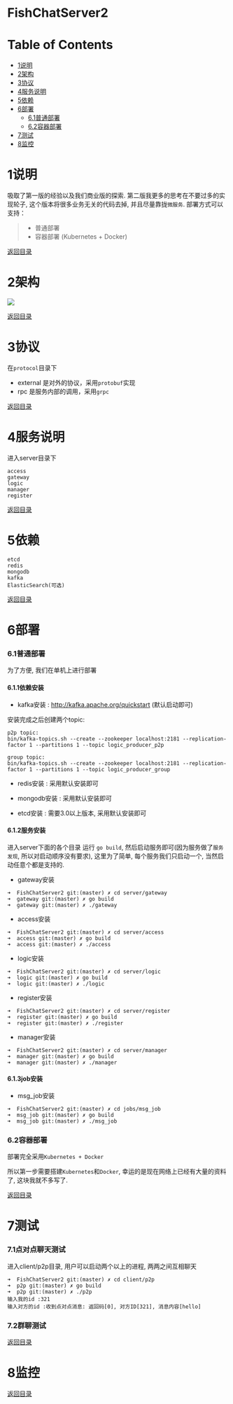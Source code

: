 # FishChatServer2


Table of Contents
=================
* [1说明](#1说明)
* [2架构](#2架构)
* [3协议](#3协议)
* [4服务说明](#4服务说明)
* [5依赖](#5依赖)
* [6部署](#6部署)
    * [6.1普通部署](#6.1普通部署)
    * [6.2容器部署](#6.2容器部署)
* [7测试](#7测试)
* [8监控](#8监控)


1说明
======
吸取了第一版的经验以及我们商业版的探索. 第二版我更多的思考在不要过多的实现轮子, 这个版本将很多业务无关的代码去掉, 并且尽量靠拢`微服务`.
部署方式可以支持：
> * 普通部署
> * 容器部署 (Kubernetes + Docker)


[返回目录](#table-of-contents)

2架构
======

![](./doc/architecture.png)

[返回目录](#table-of-contents)

3协议
======
在`protocol`目录下

* external 是对外的协议，采用`protobuf`实现
* rpc 是服务内部的调用，采用`grpc`

[返回目录](#table-of-contents)

4服务说明
======
进入server目录下

```shell
access
gateway
logic
manager
register
```

[返回目录](#table-of-contents)

5依赖
======
```shell
etcd
redis
mongodb
kafka
ElasticSearch(可选)
```

[返回目录](#table-of-contents)

6部署
======

### 6.1普通部署

为了方便, 我们在单机上进行部署

#### 6.1.1依赖安装

* kafka安装 : http://kafka.apache.org/quickstart (默认启动即可)

安装完成之后创建两个topic:

```shell
p2p topic:
bin/kafka-topics.sh --create --zookeeper localhost:2181 --replication-factor 1 --partitions 1 --topic logic_producer_p2p

group topic:
bin/kafka-topics.sh --create --zookeeper localhost:2181 --replication-factor 1 --partitions 1 --topic logic_producer_group

```

* redis安装 : 采用默认安装即可

* mongodb安装 : 采用默认安装即可

* etcd安装 : 需要3.0以上版本, 采用默认安装即可

#### 6.1.2服务安装

进入server下面的各个目录 运行 `go build`, 然后启动服务即可(因为服务做了`服务发现`, 所以对启动顺序没有要求), 这里为了简单, 每个服务我们只启动一个, 当然启动任意个都是支持的.

* gateway安装

```shell
➜  FishChatServer2 git:(master) ✗ cd server/gateway 
➜  gateway git:(master) ✗ go build
➜  gateway git:(master) ✗ ./gateway 
```

* access安装

```shell
➜  FishChatServer2 git:(master) ✗ cd server/access 
➜  access git:(master) ✗ go build
➜  access git:(master) ✗ ./access 
```

* logic安装

```shell
➜  FishChatServer2 git:(master) ✗ cd server/logic 
➜  logic git:(master) ✗ go build
➜  logic git:(master) ✗ ./logic 
```


* register安装

```shell
➜  FishChatServer2 git:(master) ✗ cd server/register 
➜  register git:(master) ✗ go build
➜  register git:(master) ✗ ./register 
```

* manager安装

```shell
➜  FishChatServer2 git:(master) ✗ cd server/manager 
➜  manager git:(master) ✗ go build
➜  manager git:(master) ✗ ./manager 
```

#### 6.1.3job安装

* msg_job安装

```shell
➜  FishChatServer2 git:(master) ✗ cd jobs/msg_job 
➜  msg_job git:(master) ✗ go build
➜  msg_job git:(master) ✗ ./msg_job 
```

### 6.2容器部署

部署完全采用`Kubernetes + Docker`

所以第一步需要搭建`Kubernetes`和`Docker`, 幸运的是现在网络上已经有大量的资料了, 这块我就不多写了.

[返回目录](#table-of-contents)


7测试
======
### 7.1点对点聊天测试
进入client/p2p目录, 用户可以启动两个以上的进程, 两两之间互相聊天

```shell
➜  FishChatServer2 git:(master) ✗ cd client/p2p 
➜  p2p git:(master) ✗ go build
➜  p2p git:(master) ✗ ./p2p 
输入我的id :321
输入对方的id :收到点对点消息: 返回码[0], 对方ID[321], 消息内容[hello]
```

### 7.2群聊测试


[返回目录](#table-of-contents)

8监控
======

[返回目录](#table-of-contents)